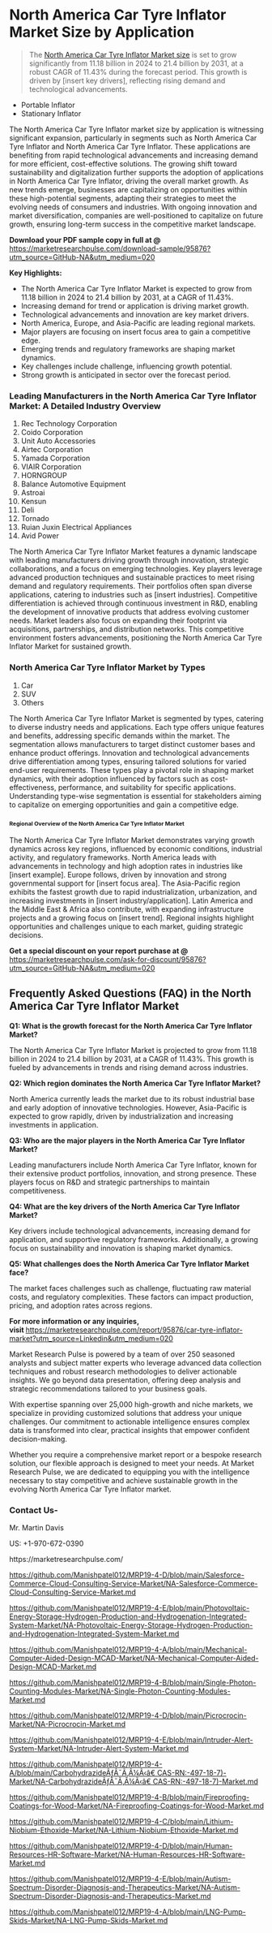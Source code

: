<h1>North America Car Tyre Inflator Market&nbsp;Size by Application</h1><blockquote><p>The <a href="https://marketresearchpulse.com/download-sample/95876?utm_source=GitHub-NA&amp;utm_medium=020">North America Car Tyre Inflator Market size</a> is set to grow significantly from 11.18 billion in 2024 to 21.4 billion by 2031, at a robust CAGR of 11.43% during the forecast period. This growth is driven by [insert key drivers], reflecting rising demand and technological advancements.</p></blockquote><ul><li>Portable Inflator<li> Stationary Inflator</li></ul><p>The North America Car Tyre Inflator market size by application is witnessing significant expansion, particularly in segments such as North America Car Tyre Inflator and North America Car Tyre Inflator. These applications are benefiting from rapid technological advancements and increasing demand for more efficient, cost-effective solutions. The growing shift toward sustainability and digitalization further supports the adoption of applications in North America Car Tyre Inflator, driving the overall market growth. As new trends emerge, businesses are capitalizing on opportunities within these high-potential segments, adapting their strategies to meet the evolving needs of consumers and industries. With ongoing innovation and market diversification, companies are well-positioned to capitalize on future growth, ensuring long-term success in the competitive market landscape.</p><p><strong>Download your PDF sample copy in full at @ </strong><a href="https://marketresearchpulse.com/download-sample/95876?utm_source=GitHub-NA&amp;utm_medium=020">https://marketresearchpulse.com/download-sample/95876?utm_source=GitHub-NA&amp;utm_medium=020</a></p><p><strong>Key Highlights: </strong></p><ul><li>The North America Car Tyre Inflator Market is expected to grow from 11.18 billion in 2024 to 21.4 billion by 2031, at a CAGR of 11.43%.</li><li>Increasing demand for trend or application is driving market growth.</li><li>Technological advancements and innovation are key market drivers.</li><li>North America, Europe, and Asia-Pacific are leading regional markets.</li><li>Major players are focusing on insert focus area to gain a competitive edge.</li><li>Emerging trends and regulatory frameworks are shaping market dynamics.</li><li>Key challenges include challenge, influencing growth potential.</li><li>Strong growth is anticipated in sector over the forecast period.</li></ul><h3>Leading Manufacturers in the North America Car Tyre Inflator Market: A Detailed Industry Overview</h3><ol><li>Rec Technology Corporation</li><li>Coido Corporation</li><li>Unit Auto Accessories</li><li>Airtec Corporation</li><li>Yamada Corporation</li><li>VIAIR Corporation</li><li>HORNGROUP</li><li>Balance Automotive Equipment</li><li>Astroai</li><li>Kensun</li><li>Deli</li><li>Tornado</li><li>Ruian Juxin Electrical Appliances</li><li>Avid Power</li></ol><div class="flex max-w-full flex-col flex-grow"><div class="min-h-8 text-message flex w-full flex-col items-end gap-2 whitespace-normal break-words [.text-message+&amp;]:mt-5" dir="auto" data-message-author-role="assistant" data-message-id="fd8432e4-4910-450d-b182-61b7bfb0a01f" data-message-model-slug="gpt-4o"><div class="flex w-full flex-col gap-1 empty:hidden first:pt-[3px]"><div class="markdown prose w-full break-words dark:prose-invert light"><p>The North America Car Tyre Inflator Market features a dynamic landscape with leading manufacturers driving growth through innovation, strategic collaborations, and a focus on emerging technologies. Key players leverage advanced production techniques and sustainable practices to meet rising demand and regulatory requirements. Their portfolios often span diverse applications, catering to industries such as [insert industries]. Competitive differentiation is achieved through continuous investment in R&amp;D, enabling the development of innovative products that address evolving customer needs. Market leaders also focus on expanding their footprint via acquisitions, partnerships, and distribution networks. This competitive environment fosters advancements, positioning the North America Car Tyre Inflator Market for sustained growth.</p></div></div></div></div><h3>North America Car Tyre Inflator Market by Types</h3><ol><li>Car<li> SUV<li> Others</li></ol><div class="flex max-w-full flex-col flex-grow"><div class="min-h-8 text-message flex w-full flex-col items-end gap-2 whitespace-normal break-words [.text-message+&amp;]:mt-5" dir="auto" data-message-author-role="assistant" data-message-id="084470be-0bb7-4664-bddf-5156b4f41249" data-message-model-slug="gpt-4o-mini"><div class="flex w-full flex-col gap-1 empty:hidden first:pt-[3px]"><div class="markdown prose w-full break-words dark:prose-invert light"><p>The North America Car Tyre Inflator Market is segmented by types, catering to diverse industry needs and applications. Each type offers unique features and benefits, addressing specific demands within the market. The segmentation allows manufacturers to target distinct customer bases and enhance product offerings. Innovation and technological advancements drive differentiation among types, ensuring tailored solutions for varied end-user requirements. These types play a pivotal role in shaping market dynamics, with their adoption influenced by factors such as cost-effectiveness, performance, and suitability for specific applications. Understanding type-wise segmentation is essential for stakeholders aiming to capitalize on emerging opportunities and gain a competitive edge.</p></div></div></div></div><h3><span style="font-size: 11px;">Regional Overview of the North America Car Tyre Inflator Market</span></h3><div class="flex max-w-full flex-col flex-grow"><div class="min-h-8 text-message flex w-full flex-col items-end gap-2 whitespace-normal break-words [.text-message+&amp;]:mt-5" dir="auto" data-message-author-role="assistant" data-message-id="e9038762-ce64-4e30-91c9-9bd413514231" data-message-model-slug="gpt-4o-mini"><div class="flex w-full flex-col gap-1 empty:hidden first:pt-[3px]"><div class="markdown prose w-full break-words dark:prose-invert light"><p>The North America Car Tyre Inflator Market demonstrates varying growth dynamics across key regions, influenced by economic conditions, industrial activity, and regulatory frameworks. North America leads with advancements in technology and high adoption rates in industries like [insert example]. Europe follows, driven by innovation and strong governmental support for [insert focus area]. The Asia-Pacific region exhibits the fastest growth due to rapid industrialization, urbanization, and increasing investments in [insert industry/application]. Latin America and the Middle East &amp; Africa also contribute, with expanding infrastructure projects and a growing focus on [insert trend]. Regional insights highlight opportunities and challenges unique to each market, guiding strategic decisions.</p></div></div></div></div><p><strong>Get a special discount on your report purchase at @ </strong><a href="https://marketresearchpulse.com/ask-for-discount/95876?utm_source=GitHub-NA&amp;utm_medium=020">https://marketresearchpulse.com/ask-for-discount/95876?utm_source=GitHub-NA&amp;utm_medium=020</a></p><h2>Frequently Asked Questions (FAQ) in the North America Car Tyre Inflator Market</h2><p><strong>Q1: What is the growth forecast for the North America Car Tyre Inflator Market?</strong></p><p>The North America Car Tyre Inflator Market is projected to grow from 11.18 billion in 2024 to 21.4 billion by 2031, at a CAGR of 11.43%. This growth is fueled by advancements in trends and rising demand across industries.</p><p><strong>Q2: Which region dominates the North America Car Tyre Inflator Market?</strong></p><p>North America currently leads the market due to its robust industrial base and early adoption of innovative technologies. However, Asia-Pacific is expected to grow rapidly, driven by industrialization and increasing investments in application.</p><p><strong>Q3: Who are the major players in the North America Car Tyre Inflator Market?</strong></p><p>Leading manufacturers include North America Car Tyre Inflator, known for their extensive product portfolios, innovation, and strong presence. These players focus on R&amp;D and strategic partnerships to maintain competitiveness.</p><p><strong>Q4: What are the key drivers of the North America Car Tyre Inflator Market?</strong></p><p>Key drivers include technological advancements, increasing demand for application, and supportive regulatory frameworks. Additionally, a growing focus on sustainability and innovation is shaping market dynamics.</p><p><strong>Q5: What challenges does the North America Car Tyre Inflator Market face?</strong></p><p>The market faces challenges such as challenge, fluctuating raw material costs, and regulatory complexities. These factors can impact production, pricing, and adoption rates across regions.</p><p><strong>For more information or any inquiries, visit&nbsp;</strong><a href="https://marketresearchpulse.com/report/95876/car-tyre-inflator-market?utm_source=Linkedin&utm_medium=020">https://marketresearchpulse.com/report/95876/car-tyre-inflator-market?utm_source=Linkedin&utm_medium=020</a></p><p>Market Research Pulse is powered by a team of over 250 seasoned analysts and subject matter experts who leverage advanced data collection techniques and robust research methodologies to deliver actionable insights. We go beyond data presentation, offering deep analysis and strategic recommendations tailored to your business goals.</p><p>With expertise spanning over 25,000 high-growth and niche markets, we specialize in providing customized solutions that address your unique challenges. Our commitment to actionable intelligence ensures complex data is transformed into clear, practical insights that empower confident decision-making.</p><p>Whether you require a comprehensive market report or a bespoke research solution, our flexible approach is designed to meet your needs. At Market Research Pulse, we are dedicated to equipping you with the intelligence necessary to stay competitive and achieve sustainable growth in the evolving North America Car Tyre Inflator market.</p><h3><strong>Contact Us-</strong></h3><p>Mr. Martin Davis</p><p>US: +1-970-672-0390</p><p>https://marketresearchpulse.com/</p><p><a href="https://github.com/Manishpatel012/MRP19-4-D/blob/main/Salesforce-Commerce-Cloud-Consulting-Service-Market/NA-Salesforce-Commerce-Cloud-Consulting-Service-Market.md">https://github.com/Manishpatel012/MRP19-4-D/blob/main/Salesforce-Commerce-Cloud-Consulting-Service-Market/NA-Salesforce-Commerce-Cloud-Consulting-Service-Market.md</a></p><p><a href="https://github.com/Manishpatel012/MRP19-4-E/blob/main/Photovoltaic-Energy-Storage-Hydrogen-Production-and-Hydrogenation-Integrated-System-Market/NA-Photovoltaic-Energy-Storage-Hydrogen-Production-and-Hydrogenation-Integrated-System-Market.md">https://github.com/Manishpatel012/MRP19-4-E/blob/main/Photovoltaic-Energy-Storage-Hydrogen-Production-and-Hydrogenation-Integrated-System-Market/NA-Photovoltaic-Energy-Storage-Hydrogen-Production-and-Hydrogenation-Integrated-System-Market.md</a></p><p><a href="https://github.com/Manishpatel012/MRP19-4-A/blob/main/Mechanical-Computer-Aided-Design-MCAD-Market/NA-Mechanical-Computer-Aided-Design-MCAD-Market.md">https://github.com/Manishpatel012/MRP19-4-A/blob/main/Mechanical-Computer-Aided-Design-MCAD-Market/NA-Mechanical-Computer-Aided-Design-MCAD-Market.md</a></p><p><a href="https://github.com/Manishpatel012/MRP19-4-B/blob/main/Single-Photon-Counting-Modules-Market/NA-Single-Photon-Counting-Modules-Market.md">https://github.com/Manishpatel012/MRP19-4-B/blob/main/Single-Photon-Counting-Modules-Market/NA-Single-Photon-Counting-Modules-Market.md</a></p><p><a href="https://github.com/Manishpatel012/MRP19-4-D/blob/main/Picrocrocin-Market/NA-Picrocrocin-Market.md">https://github.com/Manishpatel012/MRP19-4-D/blob/main/Picrocrocin-Market/NA-Picrocrocin-Market.md</a></p><p><a href="https://github.com/Manishpatel012/MRP19-4-E/blob/main/Intruder-Alert-System-Market/NA-Intruder-Alert-System-Market.md">https://github.com/Manishpatel012/MRP19-4-E/blob/main/Intruder-Alert-System-Market/NA-Intruder-Alert-System-Market.md</a></p><p><a href="https://github.com/Manishpatel012/MRP19-4-A/blob/main/CarbohydrazideÃƒÂ¯Ã‚Â¼Ã‹â€ CAS-RN:-497-18-7)-Market/NA-CarbohydrazideÃƒÂ¯Ã‚Â¼Ã‹â€ CAS-RN:-497-18-7)-Market.md">https://github.com/Manishpatel012/MRP19-4-A/blob/main/CarbohydrazideÃƒÂ¯Ã‚Â¼Ã‹â€ CAS-RN:-497-18-7)-Market/NA-CarbohydrazideÃƒÂ¯Ã‚Â¼Ã‹â€ CAS-RN:-497-18-7)-Market.md</a></p><p><a href="https://github.com/Manishpatel012/MRP19-4-B/blob/main/Fireproofing-Coatings-for-Wood-Market/NA-Fireproofing-Coatings-for-Wood-Market.md">https://github.com/Manishpatel012/MRP19-4-B/blob/main/Fireproofing-Coatings-for-Wood-Market/NA-Fireproofing-Coatings-for-Wood-Market.md</a></p><p><a href="https://github.com/Manishpatel012/MRP19-4-C/blob/main/Lithium-Niobium-Ethoxide-Market/NA-Lithium-Niobium-Ethoxide-Market.md">https://github.com/Manishpatel012/MRP19-4-C/blob/main/Lithium-Niobium-Ethoxide-Market/NA-Lithium-Niobium-Ethoxide-Market.md</a></p><p><a href="https://github.com/Manishpatel012/MRP19-4-D/blob/main/Human-Resources-HR-Software-Market/NA-Human-Resources-HR-Software-Market.md">https://github.com/Manishpatel012/MRP19-4-D/blob/main/Human-Resources-HR-Software-Market/NA-Human-Resources-HR-Software-Market.md</a></p><p><a href="https://github.com/Manishpatel012/MRP19-4-E/blob/main/Autism-Spectrum-Disorder-Diagnosis-and-Therapeutics-Market/NA-Autism-Spectrum-Disorder-Diagnosis-and-Therapeutics-Market.md">https://github.com/Manishpatel012/MRP19-4-E/blob/main/Autism-Spectrum-Disorder-Diagnosis-and-Therapeutics-Market/NA-Autism-Spectrum-Disorder-Diagnosis-and-Therapeutics-Market.md</a></p><p><a href="https://github.com/Manishpatel012/MRP19-4-A/blob/main/LNG-Pump-Skids-Market/NA-LNG-Pump-Skids-Market.md">https://github.com/Manishpatel012/MRP19-4-A/blob/main/LNG-Pump-Skids-Market/NA-LNG-Pump-Skids-Market.md</a></p>
